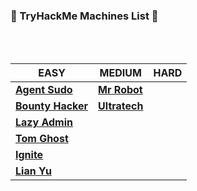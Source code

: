 ### 🌟 TryHackMe Machines List 🌟
<br/>
<br/>

EASY | MEDIUM | HARD
--- | --- | ---
[**Agent Sudo**](https://github.com/bhaveshharmalkar/CTF-Writeups/blob/main/TryHackMe/Easy/Agent%20Sudo.pdf) | [**Mr Robot**](https://github.com/bhaveshharmalkar/CTF-Writeups/blob/main/TryHackMe/Medium/Mr%20robot.pdf) |
[**Bounty Hacker**](https://github.com/bhaveshharmalkar/CTF-Writeups/blob/main/TryHackMe/Easy/Bounty%20Hacker.pdf)| [**Ultratech**](https://github.com/bhaveshharmalkar/CTF-Writeups/blob/main/TryHackMe/Medium/Ultratech.pdf) |
[**Lazy Admin**](https://github.com/bhaveshharmalkar/CTF-Writeups/blob/main/TryHackMe/Easy/Lazy%20Admin.pdf)||
[**Tom Ghost**](https://github.com/bhaveshharmalkar/CTF-Writeups/blob/main/TryHackMe/Easy/Tom%20Ghost.pdf)||
[**Ignite**](https://github.com/bhaveshharmalkar/CTF-Writeups/blob/main/TryHackMe/Easy/Ignite.pdf)||
[**Lian Yu**](https://github.com/bhaveshharmalkar/CTF-Writeups/blob/main/TryHackMe/Easy/Lian%20Yu.pdf)||
